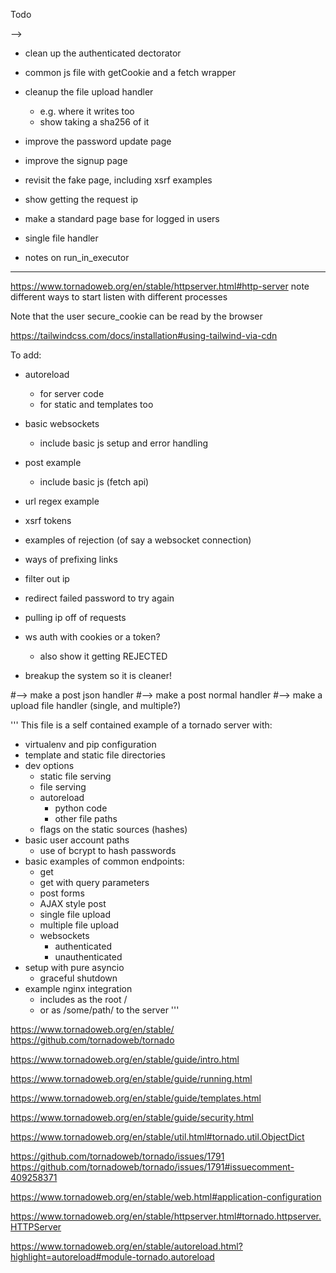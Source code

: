 
Todo

-->
* clean up the authenticated dectorator
* common js file with getCookie and a fetch wrapper
* cleanup the file upload handler
    * e.g. where it writes too
    * show taking a sha256 of it


* improve the password update page
* improve the signup page
* revisit the fake page, including xsrf examples
* show getting the request ip
* make a standard page base for logged in users
* single file handler
* notes on run_in_executor

---

https://www.tornadoweb.org/en/stable/httpserver.html#http-server
note different ways to start listen with different processes

Note that the user secure_cookie can be read by the browser

https://tailwindcss.com/docs/installation#using-tailwind-via-cdn

To add:

* autoreload
    * for server code
    * for static and templates too
* basic websockets
    * include basic js setup and error handling
* post example
    * include basic js (fetch api)
* url regex example
* xsrf tokens
* examples of rejection (of say a websocket connection)
* ways of prefixing links
* filter out ip

* redirect failed password to try again

* pulling ip off of requests

* ws auth with cookies or a token?
    * also show it getting REJECTED

* breakup the system so it is cleaner!

#--> make a post json handler
#--> make a post normal handler
#--> make a upload file handler (single, and multiple?)

'''
This file is a self contained example of a tornado server with:
* virtualenv and pip configuration
* template and static file directories
* dev options
    * static file serving
    * file serving
    * autoreload
        * python code
        * other file paths
    * flags on the static sources (hashes)
* basic user account paths
    * use of bcrypt to hash passwords
* basic examples of common endpoints:
    * get
    * get with query parameters
    * post forms
    * AJAX style post
    * single file upload
    * multiple file upload
    * websockets
        * authenticated
        * unauthenticated
* setup with pure asyncio
    * graceful shutdown
* example nginx integration
    * includes as the root /
    * or as /some/path/ to the server
'''

https://www.tornadoweb.org/en/stable/
https://github.com/tornadoweb/tornado

https://www.tornadoweb.org/en/stable/guide/intro.html


https://www.tornadoweb.org/en/stable/guide/running.html

https://www.tornadoweb.org/en/stable/guide/templates.html

https://www.tornadoweb.org/en/stable/guide/security.html

https://www.tornadoweb.org/en/stable/util.html#tornado.util.ObjectDict


https://github.com/tornadoweb/tornado/issues/1791
https://github.com/tornadoweb/tornado/issues/1791#issuecomment-409258371

https://www.tornadoweb.org/en/stable/web.html#application-configuration

https://www.tornadoweb.org/en/stable/httpserver.html#tornado.httpserver.HTTPServer

https://www.tornadoweb.org/en/stable/autoreload.html?highlight=autoreload#module-tornado.autoreload